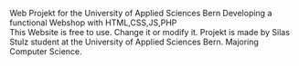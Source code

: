 Web Projekt for the University of Applied Sciences Bern
Developing a functional Webshop with HTML,CSS,JS,PHP</br>
This Website is free to use. Change it or modify it.
Projekt is made by Silas Stulz student at the University of Applied Sciences Bern. Majoring Computer Science.